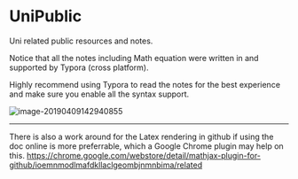 # UniPublic
Uni related public resources and notes.

Notice that all the notes including Math equation were written in and supported by Typora (cross platform).



Highly recommend using Typora to read the notes for the best experience and make sure you enable all the syntax support.

![image-20190409142940855](assets/image-20190409142940855.png)

---

There is also a work around for the Latex rendering in github if using the doc online is more preferrable, which a Google Chrome plugin may help on this.
https://chrome.google.com/webstore/detail/mathjax-plugin-for-github/ioemnmodlmafdkllaclgeombjnmnbima/related
